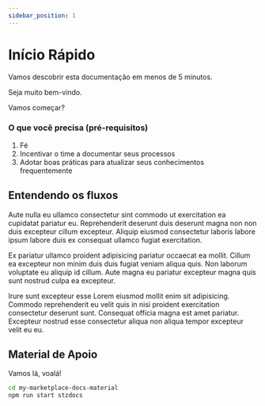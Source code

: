 ```yaml
---
sidebar_position: 1
---
```


# Início Rápido

Vamos descobrir esta documentação em menos de 5 minutos.

Seja muito bem-vindo.

Vamos começar?

### O que você precisa (pré-requisitos)

1. Fé
2. Incentivar o time a documentar seus processos
3. Adotar boas práticas para atualizar seus conhecimentos frequentemente


## Entendendo os fluxos

Aute nulla eu ullamco consectetur sint commodo ut exercitation ea cupidatat pariatur eu. Reprehenderit deserunt duis deserunt magna non non duis excepteur cillum excepteur. Aliquip eiusmod consectetur laboris labore ipsum labore duis ex consequat ullamco fugiat exercitation.

Ex pariatur ullamco proident adipisicing pariatur occaecat ea mollit. Cillum ea excepteur non minim duis duis fugiat veniam aliqua quis. Non laborum voluptate eu aliquip id cillum. Aute magna eu pariatur excepteur magna quis sunt nostrud culpa ea excepteur.

Irure sunt excepteur esse Lorem eiusmod mollit enim sit adipisicing. Commodo reprehenderit eu velit quis in nisi proident exercitation consectetur deserunt sunt. Consequat officia magna est amet pariatur. Excepteur nostrud esse consectetur aliqua non aliqua tempor excepteur velit eu eu.

## Material de Apoio

Vamos lá, voalá!

```bash
cd my-marketplace-docs-material
npm run start stzdocs
```
